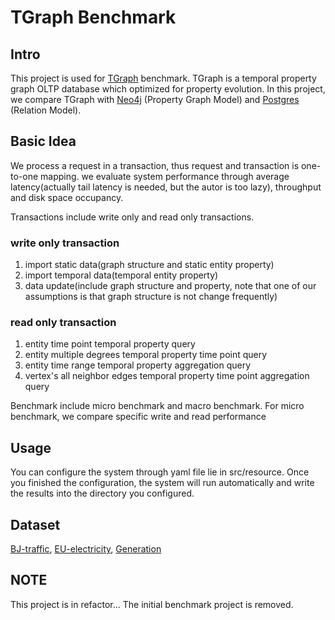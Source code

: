 # TGraph Benchmark

## Intro
This project is used for [TGraph](https://github.com/CrusherAlpha/tgraph) benchmark.
TGraph is a temporal property graph OLTP database which optimized for property evolution.
In this project, we compare TGraph with [Neo4j](https://github.com/neo4j/neo4j) (Property Graph Model) and [Postgres](https://github.com/postgres/postgres)
(Relation Model).


## Basic Idea
We process a request in a transaction, thus request and transaction is one-to-one mapping.
we evaluate system performance through average latency(actually tail latency is needed, but the autor is too lazy), throughput and disk space occupancy.

Transactions include write only and read only transactions.
### write only transaction
1. import static data(graph structure and static entity property)
2. import temporal data(temporal entity property)
3. data update(include graph structure and property, note that one of our assumptions is that graph structure is not change frequently)
### read only transaction
1. entity time point temporal property query
2. entity multiple degrees temporal property time point query
3. entity time range temporal property aggregation query
4. vertex's all neighbor edges temporal property time point aggregation query

Benchmark include micro benchmark and macro benchmark. For micro benchmark, we
compare specific write and read performance

## Usage 
You can configure the system through yaml file lie in src/resource. Once you finished
the configuration, the system will run automatically and write the
results into the directory you configured.

## Dataset
[BJ-traffic](https://paperswithcode.com/dataset/taxibj), [EU-electricity](https://www.nature.com/articles/sdata2017175), [Generation](https://github.com/CrusherAlpha/temporal_graph_generator)


## NOTE
This project is in refactor... The initial benchmark project is removed.
